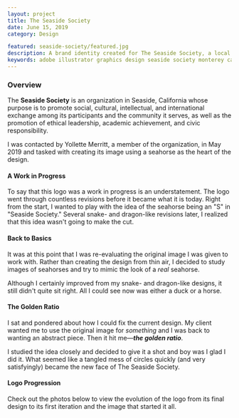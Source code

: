 ```yaml
---
layout: project
title: The Seaside Society
date: June 15, 2019
category: Design

featured: seaside-society/featured.jpg
description: A brand identity created for The Seaside Society, a local organization in Seaside, California.
keywords: adobe illustrator graphics design seaside society monterey california csumb
---
```


### Overview

The **Seaside Society** is an organization in Seaside, California whose purpose is to promote social, cultural, intellectual, and international exchange among its participants and the community it serves, as well as the promotion of ethical leadership, academic achievement, and civic responsibility.

I was contacted by Yollette Merritt, a member of the organization, in May 2019 and tasked with creating its image using a seahorse as the heart of the design.

#### A Work in Progress

To say that this logo was a work in progress is an understatement. The logo went through countless revisions before it became what it is today. Right from the start, I wanted to play with the idea of the seahorse being an "S" in "Seaside Society." Several snake- and dragon-like revisions later, I realized that this idea wasn't going to make the cut.

#### Back to Basics

It was at this point that I was re-evaluating the original image I was given to work with. Rather than creating the design from thin air, I decided to study images of seahorses and try to mimic the look of a *real* seahorse. 

Although I certainly improved from my snake- and dragon-like designs, it still didn't quite sit right. All I could see now was either a duck or a horse.

#### The Golden Ratio

I sat and pondered about how I could fix the current design. My client wanted me to use the original image for *something* and I was back to wanting an abstract piece. Then it hit me&mdash;***the golden ratio***. 

I studied the idea closely and decided to give it a shot and boy was I glad I did it. What seemed like a tangled mess of circles quickly (and very satisfyingly) became the new face of The Seaside Society.

#### Logo Progression

Check out the photos below to view the evolution of the logo from its final design to its first iteration and the image that started it all.